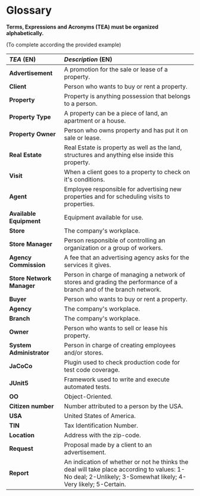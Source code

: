 # Glossary

**Terms, Expressions and Acronyms (TEA) must be organized alphabetically.**

(To complete according the provided example)

| **_TEA_** (EN)            | **_Description_** (EN)                                                                                                                                      |                                       
|:--------------------------|:------------------------------------------------------------------------------------------------------------------------------------------------------------|
| **Advertisement**         | A promotion for the sale or lease of a property.                                                                                                            |
| **Client**                | Person who wants to buy or rent a property.                                                                                                                 |
| **Property**              | Property is anything possession that belongs to a person.                                                                                                   |
| **Property Type**         | A property can be a piece of land, an apartment or a house.                                                                                                 |
| **Property Owner**        | Person who owns property and has put it on sale or lease.                                                                                                   |
| **Real Estate**           | Real Estate is property as well as the land, structures and anything else inside this property.                                                             |
| **Visit**                 | When a client goes to a property to check on it's conditions.                                                                                               |
| **Agent**                 | Employee responsible for advertising new properties and for scheduling visits to properties.                                                                |
| **Available Equipment**   | Equipment available for use.                                                                                                                                |
| **Store**                 | The company's workplace.                                                                                                                                    |
| **Store Manager**         | Person responsible of controlling an organization or a group of workers.                                                                                    |
| **Agency Commission**     | A fee that an advertising agency asks for the services it gives.                                                                                            |
| **Store Network Manager** | Person in charge of managing a network of stores and grading the performance of a branch and of the branch network.                                         |
| **Buyer**                 | Person who wants to buy or rent a property.                                                                                                                 |
| **Agency**                | The company's workplace.                                                                                                                                    |
| **Branch**                | The company's workplace.                                                                                                                                    |
| **Owner**                 | Person who wants to sell or lease his property.                                                                                                             |
| **System Administrator**  | Person in charge of creating employees and/or stores.                                                                                                       |
| **JaCoCo**                | Plugin used to check production code for test code coverage.                                                                                                |
| **JUnit5**                | Framework used to write and execute automated tests.                                                                                                        |
| **OO**                    | Object-Oriented.                                                                                                                                            |
| **Citizen number**        | Number attributed to a person by the USA.                                                                                                                   |
| **USA**                   | United States of America.                                                                                                                                   |
| **TIN**                   | Tax Identification Number.                                                                                                                                  |
| **Location**              | Address with the zip-code.                                                                                                                                  |
| **Request**               | Proposal made by a client to an advertisement.                                                                                                              |
| **Report**                | An indication of whether or not he thinks the deal will take place according to values: 1-No deal; 2-Unlikely; 3-Somewhat likely; 4-Very likely; 5-Certain. |




